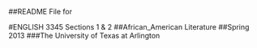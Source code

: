 ##README File for

#ENGLISH 3345 Sections 1 & 2
##African_American Literature
##Spring 2013
###The University of Texas at Arlington